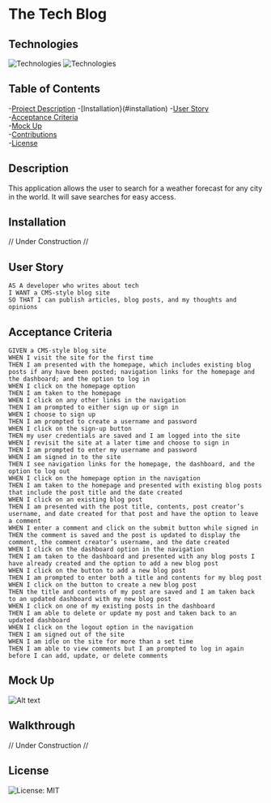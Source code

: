# The Tech Blog

## Technologies

![Technologies](https://img.shields.io/badge/-Git-F05032?logo=Git&logoColor=white)
![Technologies](https://img.shields.io/badge/-JavaScript-007396?logo=JavaScript&logoColor=white)


## Table of Contents  
-[Project Description](#description)
-[Installation}(#installation)
-[User Story](#user-story)  
-[Acceptance Criteria](#acceptance-criteria)  
-[Mock Up](#mock-up)  
-[Contributions](#contributions)       
-[License](#license)   

## Description

This application allows the user to search for a weather forecast for any city in the world. It will save searches for easy access.

## Installation

// Under Construction //

## User Story
```
AS A developer who writes about tech
I WANT a CMS-style blog site
SO THAT I can publish articles, blog posts, and my thoughts and opinions  
```

## Acceptance Criteria
```
GIVEN a CMS-style blog site
WHEN I visit the site for the first time
THEN I am presented with the homepage, which includes existing blog posts if any have been posted; navigation links for the homepage and the dashboard; and the option to log in
WHEN I click on the homepage option
THEN I am taken to the homepage
WHEN I click on any other links in the navigation
THEN I am prompted to either sign up or sign in
WHEN I choose to sign up
THEN I am prompted to create a username and password
WHEN I click on the sign-up button
THEN my user credentials are saved and I am logged into the site
WHEN I revisit the site at a later time and choose to sign in
THEN I am prompted to enter my username and password
WHEN I am signed in to the site
THEN I see navigation links for the homepage, the dashboard, and the option to log out
WHEN I click on the homepage option in the navigation
THEN I am taken to the homepage and presented with existing blog posts that include the post title and the date created
WHEN I click on an existing blog post
THEN I am presented with the post title, contents, post creator’s username, and date created for that post and have the option to leave a comment
WHEN I enter a comment and click on the submit button while signed in
THEN the comment is saved and the post is updated to display the comment, the comment creator’s username, and the date created
WHEN I click on the dashboard option in the navigation
THEN I am taken to the dashboard and presented with any blog posts I have already created and the option to add a new blog post
WHEN I click on the button to add a new blog post
THEN I am prompted to enter both a title and contents for my blog post
WHEN I click on the button to create a new blog post
THEN the title and contents of my post are saved and I am taken back to an updated dashboard with my new blog post
WHEN I click on one of my existing posts in the dashboard
THEN I am able to delete or update my post and taken back to an updated dashboard
WHEN I click on the logout option in the navigation
THEN I am signed out of the site
WHEN I am idle on the site for more than a set time
THEN I am able to view comments but I am prompted to log in again before I can add, update, or delete comments
```

## Mock Up

![Alt text](assets/images/proj_screenshot.png)

## Walkthrough

// Under Construction //

## License

![License: MIT](https://img.shields.io/badge/License-MIT-yellow.svg)
